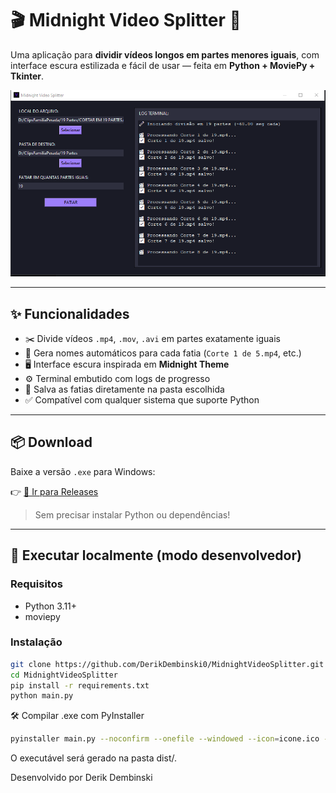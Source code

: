 # 🎬 Midnight Video Splitter 🌙

Uma aplicação para **dividir vídeos longos em partes menores iguais**, com interface escura estilizada e fácil de usar — feita em **Python + MoviePy + Tkinter**.

![Captura de processamento](src/captura-de-processamento.png)

---

## ✨ Funcionalidades

- ✂️ Divide vídeos `.mp4`, `.mov`, `.avi` em partes exatamente iguais
- 🧠 Gera nomes automáticos para cada fatia (`Corte 1 de 5.mp4`, etc.)
- 🖥️ Interface escura inspirada em **Midnight Theme**
- ⚙️ Terminal embutido com logs de progresso
- 💾 Salva as fatias diretamente na pasta escolhida
- ✅ Compatível com qualquer sistema que suporte Python

---

## 📦 Download

Baixe a versão `.exe` para Windows:

👉 [🔗 Ir para Releases](https://github.com/DerikDembinski0/MidnightVideoSplitter/releases)

> Sem precisar instalar Python ou dependências!

---

## 🚀 Executar localmente (modo desenvolvedor)

### Requisitos

- Python 3.11+
- moviepy

### Instalação

```bash
git clone https://github.com/DerikDembinski0/MidnightVideoSplitter.git
cd MidnightVideoSplitter
pip install -r requirements.txt
python main.py
```

🛠️ Compilar .exe com PyInstaller
```bash
pyinstaller main.py --noconfirm --onefile --windowed --icon=icone.ico --add-data "icone.ico;."
```
O executável será gerado na pasta dist/.


Desenvolvido por Derik Dembinski



